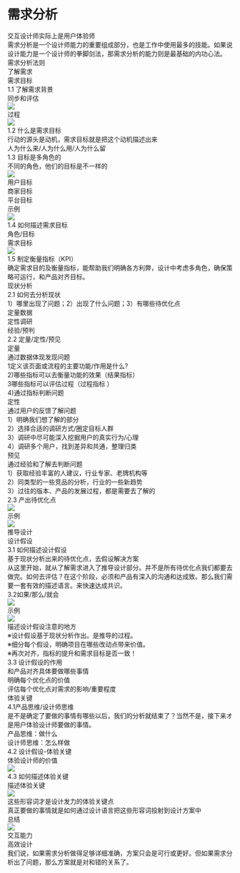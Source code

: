 # 需求分析

交互设计师实际上是用户体验师  
需求分析是一个设计师能力的重要组成部分，也是工作中使用最多的技能。如果说设计能力是一个设计师的拳脚剑法，那需求分析的能力则是最基础的内功心法。  
需求分析法则  
了解需求  
需求目标  
1.1 了解需求背景  
同步和评估  
![](https://cdn.nlark.com/yuque/0/2019/jpeg/120638/1551512875519-414f9c27-b957-40e0-a4d0-3916f21d2964.jpeg#align=left&display=inline&height=138&originHeight=326&originWidth=1424&size=0&status=done&width=602)  
过程  
![](https://cdn.nlark.com/yuque/0/2019/jpeg/120638/1551512875560-fada5ede-7efb-4289-b289-0e9c8eba2591.jpeg#align=left&display=inline&height=212&originHeight=608&originWidth=1710&size=0&status=done&width=597)  
1.2 什么是需求目标  
行动的源头是动机，需求目标就是把这个动机描述出来  
人为什么来/人为什么用/人为什么留  
1.3 目标是多角色的  
不同的角色，他们的目标是不一样的  
![](https://cdn.nlark.com/yuque/0/2019/jpeg/120638/1551512875593-8e2f0cbd-9cc8-4062-b46c-7957a2e469e8.jpeg#align=left&display=inline&height=155&originHeight=610&originWidth=1248&size=0&status=done&width=318)  
用户目标  
商家目标  
平台目标  
示例  
![](https://cdn.nlark.com/yuque/0/2019/jpeg/120638/1551512875593-62c15d62-d3d9-45de-a3c0-fbe3c4a213d2.jpeg#align=left&display=inline&height=246&originHeight=766&originWidth=1570&size=0&status=done&width=504)  
1.4 如何描述需求目标  
角色/目标  
需求目标  
![](https://cdn.nlark.com/yuque/0/2019/jpeg/120638/1551512875577-f5e3c8c9-02f3-40ef-862f-ba445509c0fa.jpeg#align=left&display=inline&height=183&originHeight=412&originWidth=1538&size=0&status=done&width=682)  
1.5 制定衡量指标（KPI）  
确定需求目的及衡量指标，能帮助我们明确各方利弊，设计中考虑多角色，确保策略可运行，和产品对齐目标。  
现状分析  
2.1 如何去分析现状  
1）哪里出现了问题；2）出现了什么问题；3）有哪些待优化点  
定量数据  
定性调研  
经验/预判  
2.2 定量/定性/预见  
定量  
通过数据体现发现问题  
1定义该页面或流程的主要功能/作用是什么?  
2\)哪些指标可以去衡量功能的效果（结果指标）  
3哪些指标可以评估过程（过程指标 ）  
4\)通过指标判断问题  
定性  
通过用户的反馈了解问题  
1）明确我们想了解的部分  
2）选择合适的调研方式/圈定目标人群  
3）调研中尽可能深入挖掘用户的真实行为/心理  
4）调研多个用户，找到差异和共通，整理归类  
预见  
通过经验和了解去判断问题  
1）获取经验丰富的人建议，行业专家、老牌机构等  
2）同类型的一些竞品的分析，行业的一些新趋势  
3）过往的版本、产品的发展过程，都是需要去了解的  
2.3 产出待优化点  
![](https://cdn.nlark.com/yuque/0/2019/jpeg/120638/1551512875584-f68909d9-ea7b-4bc5-8eab-3d85b94e00e1.jpeg#align=left&display=inline&height=166&originHeight=722&originWidth=1402&size=0&status=done&width=322)  
示例  
![](https://cdn.nlark.com/yuque/0/2019/jpeg/120638/1551512875563-d2aa595a-d06c-43a1-a9a1-a11ac0280a7a.jpeg#align=left&display=inline&height=229&originHeight=790&originWidth=1544&size=0&status=done&width=447)  
推导设计  
设计假设  
3.1 如何描述设计假设  
基于现状分析出来的待优化点，去假设解决方案  
从这里开始，就从了解需求进入了推导设计部分。并不是所有待优化点我们都要去做完。如何去评估？在这个阶段，必须和产品有深入的沟通和达成致。那么我们需要一套有效的描述语言。来快速达成共识。  
3.2如果/那么/就会  
![](https://cdn.nlark.com/yuque/0/2019/jpeg/120638/1551512875595-58806b3a-4e32-425b-ada2-3cc6304b3499.jpeg#align=left&display=inline&height=48&originHeight=192&originWidth=1360&size=0&status=done&width=342)  
示例  
![](https://cdn.nlark.com/yuque/0/2019/jpeg/120638/1551512875581-fa1d978a-37ff-4ce0-80ea-c37e56fc86a1.jpeg#align=left&display=inline&height=108&originHeight=282&originWidth=1490&size=0&status=done&width=569)  
描述设计假设注意的地方  
※设计假设基于现状分析作出。是推导的过程。  
※细分每个假设，明确项目在哪些改动点带来价值。  
※再次对齐，指标的提升和需求目标是否一致！  
3.3 设计假设的作用  
和产品对齐具体要做哪些事情  
明确每个优化点的价值  
评估每个优化点对需求的影响/重要程度  
体验关键  
4.1产品思维/设计师思维  
是不是确定了要做的事情有哪些以后，我们的分析就结束了？当然不是，接下来オ是用户体验设计师要做的事情。  
产品思维：做什么  
设计师思维：怎么样做  
4.2 设计假设-体验关键  
体验设计师的价值  
![](https://cdn.nlark.com/yuque/0/2019/jpeg/120638/1551512875622-1ac43d14-7a56-4162-ab5f-35da9a426205.jpeg#align=left&display=inline&height=117&originHeight=392&originWidth=964&size=0&status=done&width=287)  
4.3 如何描述体验关键  
描述体验关键  
![](https://cdn.nlark.com/yuque/0/2019/jpeg/120638/1551512875604-a898982d-0f41-49cd-85e6-a0a19980af50.jpeg#align=left&display=inline&height=165&originHeight=464&originWidth=758&size=0&status=done&width=269)  
这些形容词才是设计发力的体验关键点  
真正要做的事情就是如何通过设计语言把这些形容词投射到设计方案中  
总结  
![](https://cdn.nlark.com/yuque/0/2019/jpeg/120638/1551512875615-12fc3bd8-2385-4914-bd29-cdb78d23d487.jpeg#align=left&display=inline&height=278&originHeight=726&originWidth=1578&size=0&status=done&width=605)  
交互能力  
高效设计  
我们说，如果需求分析做得足够详细准确，方案只会是可行或更好。但如果需求分析出了问题，那么方案就是对和错的关系了。

